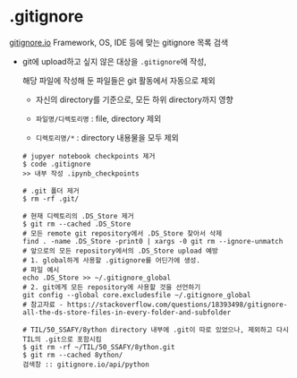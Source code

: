 # .gitignore

[gitignore.io](http://gitignore.io/) Framework, OS, IDE 등에 맞는 gitignore 목록 검색

- git에 upload하고 싶지 않은 대상을 `.gitignore`에 작성,

  해당 파일에 작성해 둔 파일들은 git 활동에서 자동으로 제외

  - 자신의 directory를 기준으로, 모든 하위 directory까지 영향

  - `파일명/디렉토리명` : file, directory 제외
  - `디렉토리명/*` : directory 내용물을 모두 제외

  ```shell
  # jupyer notebook checkpoints 제거
  $ code .gitignore
  >> 내부 작성 .ipynb_checkpoints
  
  # .git 폴더 제거
  $ rm -rf .git/
  
  # 현재 디렉토리의 .DS_Store 제거
  $ git rm --cached .DS_Store
  # 모든 remote git repository에서 .DS_Store 찾아서 삭제
  find . -name .DS_Store -print0 | xargs -0 git rm --ignore-unmatch
  # 앞으로의 모든 repository에서의 .DS_Store upload 예방
  # 1. global하게 사용할 .gitignore를 어딘가에 생성.
  # 파일 예시
  echo .DS_Store >> ~/.gitignore_global
  # 2. git에게 모든 repository에 사용할 것을 선언하기
  git config --global core.excludesfile ~/.gitignore_global
  # 참고자료 - https://stackoverflow.com/questions/18393498/gitignore-all-the-ds-store-files-in-every-folder-and-subfolder
  
  # TIL/50_SSAFY/8ython directory 내부에 .git이 따로 있었으나, 제외하고 다시 TIL의 .git으로 포함시킴
  $ git rm -rf ~/TIL/50_SSAFY/8ython.git
  $ git rm --cached 8ython/
  검색창 :: gitignore.io/api/python
  ```